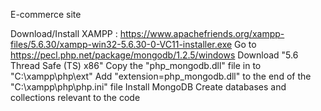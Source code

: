 
E-commerce site 

Download/Install XAMPP : https://www.apachefriends.org/xampp-files/5.6.30/xampp-win32-5.6.30-0-VC11-installer.exe
Go to https://pecl.php.net/package/mongodb/1.2.5/windows
Download "5.6 Thread Safe (TS) x86"
Copy the "php_mongodb.dll" file in to "C:\xampp\php\ext"
Add "extension=php_mongodb.dll" to the end of the "C:\xampp\php\php.ini" file
Install MongoDB
Create databases and collections relevant to the code



